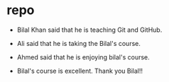 # repo

- Bilal Khan said that he is teaching Git and GitHub.

- Ali said that he is taking the Bilal's course.
- Ahmed said that he is enjoying bilal's course.
- Bilal's course is excellent. Thank you Bilal!!

